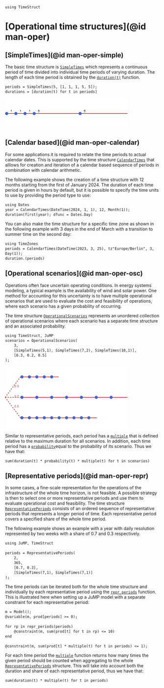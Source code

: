 ```@setup ts
using TimeStruct
```

# [Operational time structures](@id man-oper)

## [SimpleTimes](@id man-oper-simple)

The basic time structure is [`SimpleTimes`](@ref) which represents a continuous period of time divided into individual time periods of varying duration.
The length of each time period is obtained by the [`duration(t)`](@ref) function.

```@repl ts
periods = SimpleTimes(5, [1, 1, 1, 5, 5]);
durations = [duration(t) for t in periods]
```

![Illustration of SimpleTimes](./../figures/simple.png)

## [Calendar based](@id man-oper-calendar)

For some applications it is required to relate the time periods to actual calendar dates.
This is supported by the time structure [`CalendarTimes`](@ref) that alllows for creation and iteration of a calendar based sequence of periods in combination with calendar arithmetic.

The following example shows the creation of a time structure with 12 months starting from
the first of January 2024. The duration of each time period is given in hours by default, but it is possible to specify the time units to use by providing the period type to use:

```@repl ts
using Dates
year = CalendarTimes(DateTime(2024, 1, 1), 12, Month(1));
duration(first(year); dfunc = Dates.Day)
```

You can also make the time structure for a specific time zone as shown in the following
example with 3 days in the end of March with a transition to summer time on the second day:

```@repl ts
using TimeZones
periods = CalendarTimes(DateTime(2023, 3, 25), tz"Europe/Berlin", 3, Day(1));
duration.(periods)
```

## [Operational scenarios](@id man-oper-osc)

Operations often face uncertain operating conditions. In energy systems modeling, a typical example is the availability of wind and solar power.
One method for accounting for this uncertainty is to have multiple operational scenarios that are used to evaluate the cost and feasibility of
operations, where each scenario has a given probability of occurring.

The time structure [`OperationalScenarios`](@ref) represents an unordered collection of
operational scenarios where each scenario has a separate time structure and an associated
probability.

```@repl os
using TimeStruct, JuMP
scenarios = OperationalScenarios(
    3,
    [SimpleTimes(5,1), SimpleTimes(7,2), SimpleTimes(10,1)],
    [0.3, 0.2, 0.5]
);
```

![Illustration of OperationalScenarios](./../figures/scenario.png)

Similar to representative periods, each period has a [`multiple`](@ref) that is defined
relative to the maximum duration for all scenarios. In addition, each time period
has a [`probability`](@ref)equal to the probability of its scenario. Thus we have that:

```@repl os
sum(duration(t) * probability(t) * multiple(t) for t in scenarios)
```

## [Representative periods](@id man-oper-repr)

In some cases, a fine-scale representation for the operations of the infrastructure of the whole time horizon, is not feasible. A possible strategy is then to select one or more representative periods and use them to evaluate operational cost and feasibility. The time structure  [`RepresentativePeriods`](@ref) consists of an ordered sequence of representative periods that represents a longer period of time. Each
representative period covers a specified share of the whole time period.

The following example shows an example with a year with daily resolution represented by two weeks
with a share of 0.7 and 0.3 respectively.

```@repl rp
using JuMP, TimeStruct

periods = RepresentativePeriods(
    2,
    365,
    [0.7, 0.3],
    [SimpleTimes(7,1), SimpleTimes(7,1)]
);
```

The time periods can be iterated both for the whole time structure and individually by each representative period using the [`repr_periods`](@ref) function. This is illustrated here
when setting up a JuMP model with a separate constraint for each representative period:

```@repl rp
m = Model();
@variable(m, prod[periods] >= 0);

for rp in repr_periods(periods)
    @constraint(m, sum(prod[t] for t in rp) <= 10)
end

@constraint(m, sum(prod[t] * multiple(t) for t in periods) <= 1);
```

For each time period the [`multiple`](@ref) function returns how many times the given period
should be counted when aggregating to the whole [`RepresentativePeriods`](@ref) structure. This
will take into account both the duration and share of each representative period, thus
we have that:

```@repl rp
sum(duration(t) * multiple(t) for t in periods)
```
